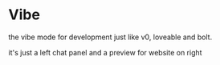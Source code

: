 # Vibe

the vibe mode for development just like v0, loveable and bolt.

it's just a left chat panel and a preview for website on right